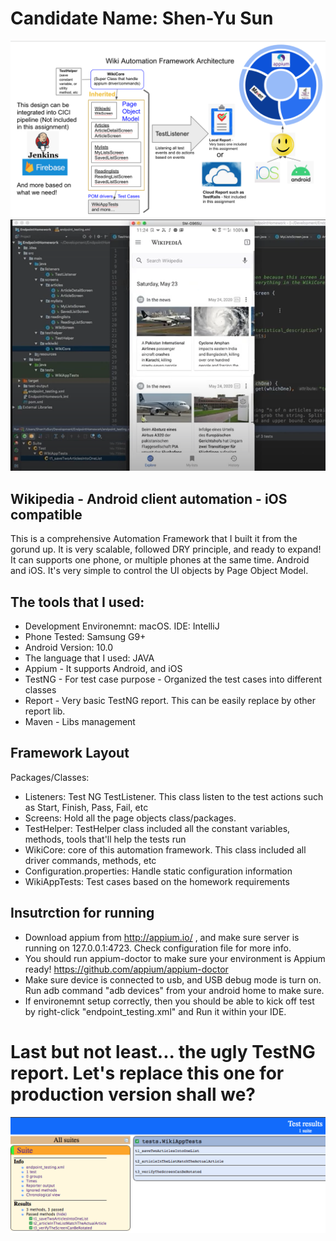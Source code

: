 # Candidate Name: Shen-Yu Sun 
![](Architecture.png)
[![Watch the video](Wiki.png)](https://youtu.be/PY4B7HukhqY)
## Wikipedia - Android client automation - iOS compatible 
This is a comprehensive Automation Framework that I built it from the gorund up.
It is very scalable, followed DRY principle, and ready to expand! It can supports one phone, or multiple phones at the same time. 
Android and iOS. It's very simple to control the UI objects by Page Object Model.
## The tools that I used:
- Development Environemnt: macOS. IDE: IntelliJ
- Phone Tested: Samsung G9+
- Android Version: 10.0
- The language that I used: JAVA
- Appium - It supports Android, and iOS
- TestNG - For test case purpose - Organized the test cases into different classes
- Report - Very basic TestNG report. This can be easily replace by other report lib.
- Maven - Libs management
## Framework Layout
Packages/Classes: 
- Listeners: Test NG TestListener. This class listen to the test actions such as Start, Finish, Pass, Fail, etc
- Screens: Hold all the page objects class/packages.
- TestHelper: TestHelper class included all the constant variables, methods, tools that'll help the tests run
- WikiCore: core of this automation framework. This class included all driver commands, methods, etc
- Configuration.properties: Handle static configuration information
- WikiAppTests: Test cases based on the homework requirements
## Insutrction for running
- Download appium from http://appium.io/ , and make sure server is running on 127.0.0.1:4723. Check configuration file for more info.
- You should run appium-doctor to make sure your environment is Appium ready!  https://github.com/appium/appium-doctor
- Make sure device is connected to usb, and USB debug mode is turn on. Run adb command "adb devices" from your android home to make sure.
- If environemnt setup correctly, then you should be able to kick off test by right-click "endpoint_testing.xml" and Run it within your IDE.
# Last but not least... the ugly TestNG report. Let's replace this one for production version shall we?
![](Ugly_basic_testng_report.png)
